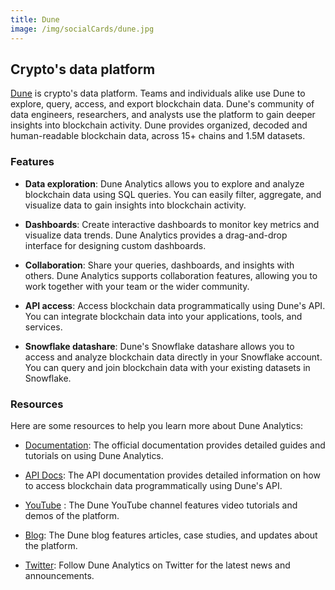 ```yaml
---
title: Dune
image: /img/socialCards/dune.jpg
---
```


## Crypto's data platform

[Dune](https://dune.com/) is crypto's data platform. Teams and individuals alike use Dune to explore, query, access, and export blockchain data. Dune's community of data engineers, researchers, and analysts use the platform to gain deeper insights into blockchain activity. Dune provides organized, decoded and human-readable blockchain data, across 15+ chains and 1.5M datasets.  

### Features

- **Data exploration**: Dune Analytics allows you to explore and analyze blockchain data using SQL queries. You can easily filter, aggregate, and visualize data to gain insights into blockchain activity.

- **Dashboards**: Create interactive dashboards to monitor key metrics and visualize data trends. Dune Analytics provides a drag-and-drop interface for designing custom dashboards.

- **Collaboration**: Share your queries, dashboards, and insights with others. Dune Analytics supports collaboration features, allowing you to work together with your team or the wider community.

- **API access**: Access blockchain data programmatically using Dune's API. You can integrate blockchain data into your applications, tools, and services.

- **Snowflake datashare**: Dune's Snowflake datashare allows you to access and analyze blockchain data directly in your Snowflake account. You can query and join blockchain data with your existing datasets in Snowflake.

### Resources

Here are some resources to help you learn more about Dune Analytics:

- [Documentation](https://docs.dune.com/): The official documentation provides detailed guides and tutorials on using Dune Analytics.

- [API Docs](https://docs.dune.com/api): The API documentation provides detailed information on how to access blockchain data programmatically using Dune's API.

- [YouTube](https://www.youtube.com/@dunecom) : The Dune YouTube channel features video tutorials and demos of the platform.

- [Blog](https://dune.com/blog): The Dune blog features articles, case studies, and updates about the platform.

- [Twitter](https://twitter.com/duneanalytics): Follow Dune Analytics on Twitter for the latest news and announcements.

